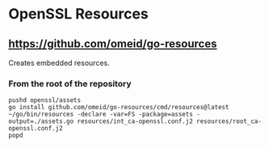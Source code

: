 # OpenSSL Resources
## https://github.com/omeid/go-resources
Creates embedded resources.

### From the root of the repository
```
pushd openssl/assets
go install github.com/omeid/go-resources/cmd/resources@latest
~/go/bin/resources -declare -var=FS -package=assets -output=./assets.go resources/int_ca-openssl.conf.j2 resources/root_ca-openssl.conf.j2
popd
```
